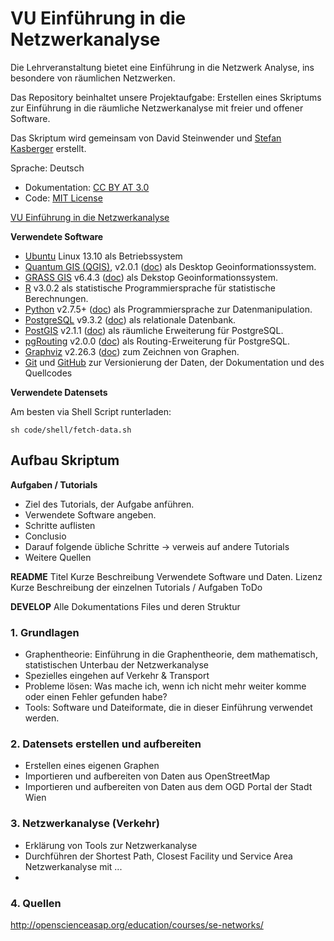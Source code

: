 VU Einführung in die Netzwerkanalyse
==============================
 
Die Lehrveranstaltung bietet eine Einführung in die Netzwerk Analyse, ins besondere von räumlichen Netzwerken.

Das Repository beinhaltet unsere Projektaufgabe: Erstellen eines Skriptums zur Einführung in die räumliche Netzwerkanalyse mit freier und offener Software. 

Das Skriptum wird gemeinsam von David Steinwender und [Stefan Kasberger](http://twitter.com/stefankasberger) erstellt.

Sprache: Deutsch
- Dokumentation: [CC BY AT 3.0](https://creativecommons.org/licenses/by/3.0/at/)
- Code: [MIT License](http://opensource.org/licenses/MIT)

[VU Einführung in die Netzwerkanalyse](http://openscienceasap.org/education/courses/vu-einfuehrung-geo-netzwerkanalyse/) 

**Verwendete Software**
- [Ubuntu](http://www.ubuntu.com/) Linux 13.10 als Betriebssystem
- [Quantum GIS (QGIS)](http://qgis.org), v2.0.1 ([doc](http://qgis.org/de/docs/index.html)) als Desktop Geoinformationssystem.
- [GRASS GIS](http://grass.osgeo.org/) v6.4.3 ([doc](http://grass.osgeo.org/documentation/)) als Dekstop Geoinformationssystem.
- [R](http://www.r-project.org/) v3.0.2 als statistische Programmiersprache für statistische Berechnungen.
- [Python](http://www.python.org/) v2.7.5+ ([doc](http://www.python.org/doc/)) als Programmiersprache zur Datenmanipulation.
- [PostgreSQL](http://www.postgresql.org/) v9.3.2 ([doc](http://www.postgresql.org/docs/9.3/static/index.html)) als relationale Datenbank.
- [PostGIS](http://postgis.org/) v2.1.1 ([doc](http://postgis.net/docs/manual-2.1/)) als räumliche Erweiterung für PostgreSQL.
- [pgRouting](http://pgrouting.org/) v2.0.0 ([doc](http://pgrouting.org/documentation.html)) als Routing-Erweiterung für PostgreSQL.
- [Graphviz](http://www.graphviz.org/) v2.26.3 ([doc](http://www.graphviz.org/Documentation.php)) zum Zeichnen von Graphen.
- [Git]() und [GitHub]() zur Versionierung der Daten, der Dokumentation und des Quellcodes

**Verwendete Datensets**

Am besten via Shell Script runterladen:
```
sh code/shell/fetch-data.sh
```



## Aufbau Skriptum

**Aufgaben / Tutorials**
* Ziel des Tutorials, der Aufgabe anführen.
* Verwendete Software angeben.
* Schritte auflisten
* Conclusio
* Darauf folgende übliche Schritte -> verweis auf andere Tutorials
* Weitere Quellen

**README**
Titel
Kurze Beschreibung
Verwendete Software und Daten.
Lizenz
Kurze Beschreibung der einzelnen Tutorials / Aufgaben
ToDo

**DEVELOP**
Alle Dokumentations Files und deren Struktur

### 1. Grundlagen
- Graphentheorie: Einführung in die Graphentheorie, dem mathematisch, statistischen Unterbau der Netzwerkanalyse
- Spezielles eingehen auf Verkehr & Transport
- Probleme lösen: Was mache ich, wenn ich nicht mehr weiter komme oder einen Fehler gefunden habe?
- Tools: Software und Dateiformate, die in dieser Einführung verwendet werden.

### 2. Datensets erstellen und aufbereiten
- Erstellen eines eigenen Graphen
- Importieren und aufbereiten von Daten aus OpenStreetMap
- Importieren und aufbereiten von Daten aus dem OGD Portal der Stadt Wien

### 3. Netzwerkanalyse (Verkehr)
- Erklärung von Tools zur Netzwerkanalyse
- Durchführen der Shortest Path, Closest Facility und Service Area Netzwerkanalyse mit ...
- 

### 4. Quellen
http://openscienceasap.org/education/courses/se-networks/

